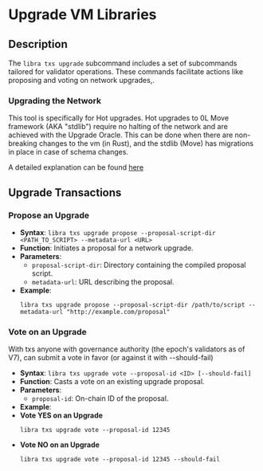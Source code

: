 # Upgrade VM Libraries


## Description
The `libra txs upgrade`  subcommand includes a set of subcommands tailored for validator operations. These commands facilitate actions like proposing and voting on network upgrades,.

### Upgrading the Network
This tool is specifically for Hot upgrades. Hot upgrades to 0L Move framework (AKA "stdlib") require no halting of the network and are achieved with the Upgrade Oracle. This can be done when there are non-breaking changes to the vm (in Rust), and the stdlib (Move) has migrations in place in case of schema changes.

A detailed explanation can be found [here](/docs/guides/node-operators/validators/hot-upgrades.md)

## Upgrade Transactions

### Propose an Upgrade
- **Syntax**: `libra txs upgrade propose --proposal-script-dir <PATH_TO_SCRIPT> --metadata-url <URL>`
- **Function**: Initiates a proposal for a network upgrade.
- **Parameters**:
  - `proposal-script-dir`: Directory containing the compiled proposal script.
  - `metadata-url`: URL describing the proposal.
- **Example**:
  ```
  libra txs upgrade propose --proposal-script-dir /path/to/script --metadata-url "http://example.com/proposal"
  ```

### Vote on an Upgrade
With txs anyone with governance authority (the epoch's validators as of V7), can submit a vote in favor (or against it with --should-fail)
- **Syntax**: `libra txs upgrade vote --proposal-id <ID> [--should-fail]`
- **Function**: Casts a vote on an existing upgrade proposal.
- **Parameters**:
  - `proposal-id`: On-chain ID of the proposal.
- **Example**:
- **Vote YES on an Upgrade**
    ```
    libra txs upgrade vote --proposal-id 12345
    ```
- **Vote NO on an Upgrade**
    ```
    libra txs upgrade vote --proposal-id 12345 --should-fail
    ```
